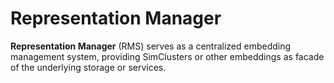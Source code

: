 # Representation Manager #

**Representation Manager** (RMS) serves as a centralized embedding management system, providing SimClusters or other embeddings as facade of the underlying storage or services. 

